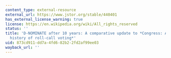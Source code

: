 ```yaml
---
content_type: external-resource
external_url: https://www.jstor.org/stable/440401
has_external_license_warning: true
license: https://en.wikipedia.org/wiki/All_rights_reserved
status: ''
title: 'D-NOMINATE after 10 years: A comparative update to *Congress: A political-economic
  history of roll-call voting*'
uid: 873cd911-dd7a-4fd6-82b2-2fd2af99ee03
wayback_url: ''
---
```

